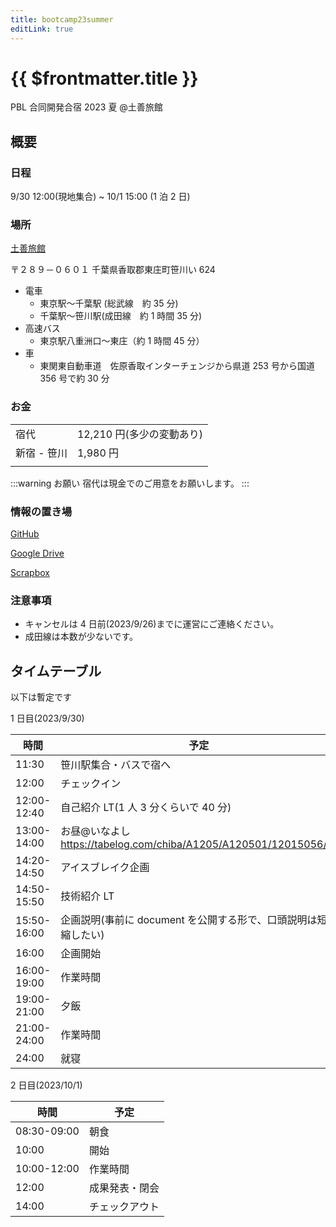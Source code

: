 ```yaml
---
title: bootcamp23summer
editLink: true
---
```


# {{ $frontmatter.title }}

PBL 合同開発合宿 2023 夏 @土善旅館

## 概要

### 日程

9/30 12:00(現地集合) ~ 10/1 15:00 (1 泊 2 日)

### 場所

[土善旅館](https://www.dozenryokan.com)

〒２８９－０６０１ 千葉県香取郡東庄町笹川い 624

- 電車
  - 東京駅～千葉駅 (総武線　約 35 分)
  - 千葉駅～笹川駅(成田線　約 1 時間 35 分)
- 高速バス
  - 東京駅八重洲口～東庄（約 1 時間 45 分）
- 車
  - 東関東自動車道　佐原香取インターチェンジから県道 253 号から国道 356 号で約 30 分

### お金

|             |                           |
| ----------- | ------------------------- |
| 宿代        | 12,210 円(多少の変動あり) |
| 新宿 - 笹川 | 1,980 円                  |
|             |                           |

:::warning お願い
宿代は現金でのご用意をお願いします。
:::

### 情報の置き場

[GitHub](https://github.com/AIIT-bootcamp)

[Google Drive](https://drive.google.com/drive/folders/1b_oBRep1QGlTtY42sNV7lJxBX-i4824c?usp=drive_link)

[Scrapbox](https://scrapbox.io/aiit-bootcamp23summer/)

### 注意事項

- キャンセルは 4 日前(2023/9/26)までに運営にご連絡ください。
- 成田線は本数が少ないです。

## タイムテーブル

以下は暫定です

1 日目(2023/9/30)

| 時間        | 予定                                                              |
| ----------- | ----------------------------------------------------------------- |
| 11:30       | 笹川駅集合・バスで宿へ                                            |
| 12:00       | チェックイン                                                      |
| 12:00-12:40 | 自己紹介 LT(1 人 3 分くらいで 40 分)                              |
| 13:00-14:00 | お昼@いなよし https://tabelog.com/chiba/A1205/A120501/12015056/　 |
| 14:20-14:50 | アイスブレイク企画                                                |
| 14:50-15:50 | 技術紹介 LT                                                       |
| 15:50-16:00 | 企画説明(事前に document を公開する形で、口頭説明は短縮したい)    |
| 16:00       | 企画開始                                                          |
| 16:00-19:00 | 作業時間                                                          |
| 19:00-21:00 | 夕飯                                                              |
| 21:00-24:00 | 作業時間                                                          |
| 24:00       | 就寝                                                              |

2 日目(2023/10/1)

| 時間        | 予定           |
| ----------- | -------------- |
| 08:30-09:00 | 朝食           |
| 10:00       | 開始           |
| 10:00-12:00 | 作業時間       |
| 12:00       | 成果発表・閉会 |
| 14:00       | チェックアウト |
